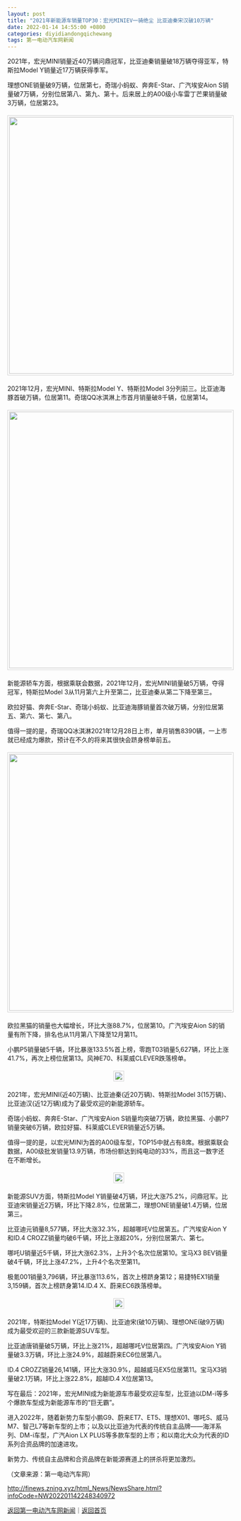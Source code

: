 ```yaml
---
layout: post
title: "2021年新能源车销量TOP30：宏光MINIEV一骑绝尘 比亚迪秦宋汉破10万辆"
date: 2022-01-14 14:55:00 +0800
categories: diyidiandongqichewang
tags: 第一电动汽车网新闻
---
```

<p>2021年，宏光MINI销量近40万辆问鼎冠军，比亚迪秦销量破18万辆夺得亚军，特斯拉Model Y销量近17万辆获得季军。</p>
 <p>理想ONE销量破9万辆，位居第七，奇瑞小蚂蚁、奔奔E-Star、广汽埃安Aion S销量破7万辆，分别位居第八、第九、第十。后来居上的A00级小车雷丁芒果销量破3万辆，位居第23。</p>
 <center><img src="https://dfscdn.dfcfw.com/download/D25190836755452344148_w712h702.jpg" width="580" emheight="572" style="border:#d1d1d1 1px solid;padding:3px;margin:5px 0;" /></center><p>2021年12月，宏光MINI、特斯拉Model Y、特斯拉Model 3分列前三。比亚迪海豚首破万辆，位居第11。奇瑞QQ冰淇淋上市首月销量破8千辆，位居第14。</p>
 <center><img src="https://dfscdn.dfcfw.com/download/D25409003696480968850_w716h710.jpg" width="580" emheight="575" style="border:#d1d1d1 1px solid;padding:3px;margin:5px 0;" /></center><p>新能源轿车方面，根据乘联会数据，2021年12月，宏光MINI销量破5万辆，夺得冠军，特斯拉Model 3从11月第六上升至第二，比亚迪秦从第二下降至第三。</p>
 <p>欧拉好猫、奔奔E-Star、奇瑞小蚂蚁、比亚迪海豚销量首次破万辆，分别位居第五、第六、第七、第八。</p>
 <p>值得一提的是，奇瑞QQ冰淇淋2021年12月28日上市，单月销售8390辆，一上市就已经成为爆款，预计在不久的将来其很快会跻身榜单前五。</p>
 <center><img src="https://dfscdn.dfcfw.com/download/D25090921161195247938_w712h712.jpg" width="580" emheight="580" style="border:#d1d1d1 1px solid;padding:3px;margin:5px 0;" /></center><p>欧拉黑猫的销量也大幅增长，环比大涨88.7%，位居第10。广汽埃安Aion S的销量有所下降，排名也从11月第八下降至12月第11。</p>
 <p>小鹏P5销量破5千辆，环比暴涨133.5%首上榜，零跑T03销量5,627辆，环比上涨41.7%，再次上榜位居第13。风神E70、科莱威CLEVER跌落榜单。</p>
 <center><img src="https://dfscdn.dfcfw.com/download/D25584481978667385454_w713h713.jpg" style="border:#d1d1d1 1px solid;padding:3px;margin:5px 0;" /></center><p>2021年，宏光MINI(近40万辆)、比亚迪秦(近20万辆)、特斯拉Model 3(15万辆)、比亚迪汉(近12万辆)成为了最受欢迎的新能源轿车。</p>
 <p>奇瑞小蚂蚁、奔奔E-Star、广汽埃安Aion S销量均突破7万辆，欧拉黑猫、小鹏P7销量突破6万辆，欧拉好猫、科莱威CLEVER销量近5万辆。</p>
 <p>值得一提的是，以宏光MINI为首的A00级车型，TOP15中就占有8席。根据乘联会数据，A00级批发销量13.9万辆，市场份额达到纯电动的33%，而且这一数字还在不断增长。</p>
 <center><img src="https://wpimg.wallstcn.com/0cc7360e-f1cd-4efd-bf59-a0433d9bc9c5" style="border:#d1d1d1 1px solid;padding:3px;margin:5px 0;" /></center><p>新能源SUV方面，特斯拉Model Y销量破4万辆，环比大涨75.2%，问鼎冠军。比亚迪宋销量近2万辆，环比下降2.8%，位居第二，理想ONE销量破1.4万辆，位居第三。</p>
 <p>比亚迪元销量8,577辆，环比大涨32.3%，超越哪吒V位居第五。广汽埃安Aion Y和ID.4 CROZZ销量均破6千辆，环比上涨超20%，分别位居第六、第七。</p>
 <p>哪吒U销量近5千辆，环比大涨62.3%，上升3个名次位居第10。宝马X3 BEV销量破4千辆，环比上涨47.2%，上升4个名次至第11。</p>
 <p>极氪001销量3,796辆，环比暴涨113.6%，首次上榜跻身第12；易捷特EX1销量3,159辆，首次上榜跻身第14.ID.4 X、蔚来EC6跌落榜单。</p>
 <center><img src="https://dfscdn.dfcfw.com/download/D25359992481166875166_w707h698.jpg" style="border:#d1d1d1 1px solid;padding:3px;margin:5px 0;" /></center><p>2021年，特斯拉Model Y(近17万辆)、比亚迪宋(破10万辆)、理想ONE(破9万辆)成为最受欢迎的三款新能源SUV车型。</p>
 <p>比亚迪唐销量破5万辆，环比上涨21%，超越哪吒V位居第四。广汽埃安Aion Y销量破3.3万辆，环比上涨24.9%，超越蔚来EC6位居第八。</p>
 <p>ID.4 CROZZ销量26,141辆，环比大涨30.9%，超越威马EX5位居第11。宝马X3销量破2.1万辆，环比上涨22.8%，超越ID.4 X位居第13。</p>
 <p>写在最后：2021年，宏光MINI成为新能源车市最受欢迎车型，比亚迪以DM-i等多个爆款车型成为新能源车市的“巨无霸”。</p>
 <p>进入2022年，随着新势力车型小鹏G9、蔚来ET7、ET5、理想X01、哪吒S、威马M7、智己L7等新车型的上市；以及以比亚迪为代表的传统自主品牌——海洋系列、DM-i车型，广汽Aion LX PLUS等多款车型的上市；和以南北大众为代表的ID系列合资品牌的加速进攻。</p>
 <p>新势力、传统自主品牌和合资品牌在新能源赛道上的拼杀将更加激烈。</p><p class="em_media">（文章来源：第一电动汽车网）</p>

<http://finews.zning.xyz/html_News/NewsShare.html?infoCode=NW202201142248340972>

[返回第一电动汽车网新闻](//finews.withounder.com/category/diyidiandongqichewang.html)｜[返回首页](//finews.withounder.com/)